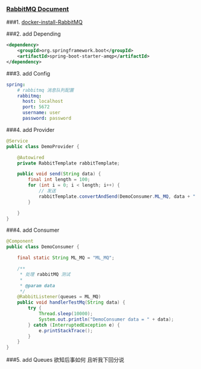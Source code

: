 ### [RabbitMQ Document](http://www.rabbitmq.com/)

###1. [docker-install-RabbitMQ](https://www.jianshu.com/p/14ffe0f3db94)

###2. add Depending
```xml
<dependency>
    <groupId>org.springframework.boot</groupId>
    <artifactId>spring-boot-starter-amqp</artifactId>
</dependency>
```
###3. add Config
```yaml
spring:
    # rabbitmq 消息队列配置
    rabbitmq:
      host: localhost
      port: 5672
      username: user
      password: password
```
###4. add Provider
```java
@Service
public class DemoProvider {

    @Autowired
    private RabbitTemplate rabbitTemplate;

    public void send(String data) {
        final int length = 100;
        for (int i = 0; i < length; i++) {
            // 发送
            rabbitTemplate.convertAndSend(DemoConsumer.ML_MQ, data + " --- " + i);
        }

    }
}
```
###4. add Consumer
```java
@Component
public class DemoConsumer {

    final static String ML_MQ = "ML_MQ";

    /**
     * 处理 rabbitMQ 测试
     *
     * @param data
     */
    @RabbitListener(queues = ML_MQ)
    public void handlerTestMq(String data) {
        try {
            Thread.sleep(10000);
            System.out.println("DemoConsumer data = " + data);
        } catch (InterruptedException e) {
            e.printStackTrace();
        }
    }
}
```
###5. add Queues
欲知后事如何 且听我下回分说
